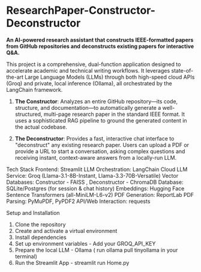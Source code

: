 # ResearchPaper-Constructor-Deconstructor

**An AI-powered research assistant that constructs IEEE-formatted papers from GitHub repositories and deconstructs existing papers for interactive Q&A.**

This project is a comprehensive, dual-function application designed to accelerate academic and technical writing workflows. It leverages state-of-the-art Large Language Models (LLMs) through both high-speed cloud APIs (Groq) and private, local inference (Ollama), all orchestrated by the LangChain framework.

1.  **The Constructor**: Analyzes an entire GitHub repository—its code, structure, and documentation—to automatically generate a well-structured, multi-page research paper in the standard IEEE format. It uses a sophisticated RAG pipeline to ground the generated content in the actual codebase.

2.  **The Deconstructor**: Provides a fast, interactive chat interface to "deconstruct" any existing research paper. Users can upload a PDF or provide a URL to start a conversation, asking complex questions and receiving instant, context-aware answers from a locally-run LLM.

Tech Stack
Frontend: Streamlit
LLM Orchestration: LangChain
Cloud LLM Service: Groq (Llama-3.1-8B-Instant, Llama-3.3-70B-Versatile)
Vector Databases: Constructor - FAISS , Deconstructor - ChromaDB
Database: SQLite/Postgres (for session & chat history)
Embeddings: Hugging Face Sentence Transformers (all-MiniLM-L6-v2)
PDF Generation: ReportLab
PDF Parsing: PyMuPDF, PyPDF2
API/Web Interaction: requests

Setup and Installation 
1. Clone the repository
2. Create and activate a virtual environment
3. Install dependencies
4. Set up environment variables - Add your GROQ_API_KEY
5. Prepare the local LLM - Ollama ( run ollama pull tinyollama in your terminal)
6. Run the Streamlit App - streamlit run Home.py

